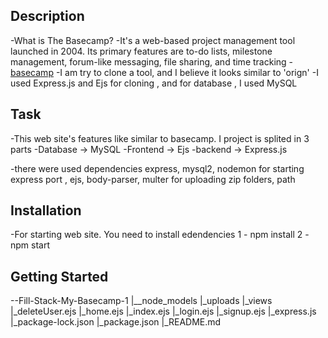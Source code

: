 ## Description
-What is The Basecamp?
-It's a web-based project management tool launched in 2004. Its primary features are to-do lists, milestone management, forum-like messaging, file sharing, and time tracking - [basecamp](https://basecamp.com/)
-I am try to clone a tool, and I believe it looks similar to 'orign'
-I used Express.js and Ejs for cloning , and for database , I used MySQL

## Task 
-This web site's features like similar to basecamp. I project is splited in 3 parts 
-Database -> MySQL
-Frontend -> Ejs
-backend  -> Express.js

-there were used dependencies 
    express,
    mysql2,
    nodemon for starting express port ,
    ejs,
    body-parser,
    multer for uploading zip folders,
    path 

## Installation
-For starting web site. You need to install edendencies
  1 - npm install
  2 - npm start

## Getting Started
--Fill-Stack-My-Basecamp-1
|__node_models
|_uploads
|_views
  |_deleteUser.ejs
  |_home.ejs
  |_index.ejs
  |_login.ejs
  |_signup.ejs
|_express.js
|_package-lock.json
|_package.json
|_README.md
    

